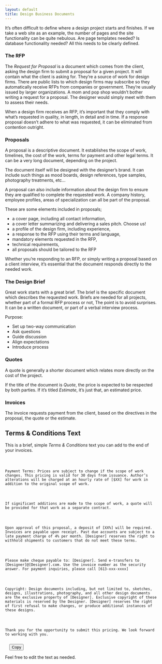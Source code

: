 ```yaml
---
layout: default
title: Design Business Documents
---
```

It’s often difficult to define where a design project starts and finishes. If we take a web site as an example, the number of pages and the site functionality can be quite nebulous. Are page templates needed? Is database functionality needed? All this needs to be clearly defined.

### The RFP

The *Request for Proposal* is a document which comes from the client, asking the design firm to submit a proposal for a given project. It will contain what the client is asking for. They’re a source of work for design firms. There are public lists to which design firms may subscribe so they automatically receive RFPs from companies or government. They’re usually issued by larger organizations. A mom and pop shop wouldn’t bother writing a request for a proposal. The designer would simply meet with them to assess their needs.

When a design firm receives an RFP, it’s important that they comply with what’s requested in quality, in length, in detail and in time. If a response proposal doesn’t adhere to what was requested, it can be eliminated from contention outright.

### Proposals

A proposal is a descriptive document. It establishes the scope of work, timelines, the cost of the work, terms for payment and other legal terms. It can be a very long document, depending on the project.

The document itself will be designed with the designer’s brand. It can include such things as mood boards, design references, type samples, photography treatments, etc…

A proposal can also include information about the design firm to ensure they are qualified to complete the requested work. A company history, employee profiles, areas of specialization can all be part of the proposal.

These are some elements included in proposals;

- a cover page, including all contact information,
- a cover letter summarizing and delivering a sales pitch. Choose us!
- a profile of the design firm, including experience,
- a response to the RFP using their terms and language,
- mandatory elements requested in the RFP,
- technical requirements,
- all proposals should be tailored to the RFP

Whether you’re responding to an RFP, or simply writing a proposal based on a client interview, it’s essential that the document responds directly to the needed work.

### The Design Brief

Great work starts with a great brief. The brief is the specific document which describes the requested work. Briefs are needed for all projects, whether part of a formal RFP process or not, The point is to avoid surprises. It can be a written document, or part of a verbal interview process.

Purpose:

- Set up two-way communication
- Ask questions
- Guide discussion
- Align expectations
- Introduce process

### Quotes

A quote is generally a shorter document which relates more directly on the cost of the project.

If the title of the document is *Quote*, the price is expected to be respected by both parties. If it’s titled *Estimate*, it’s just that, an estimated price.

### Invoices

The invoice requests payment from the client, based on the directives in the proposal, the quote or the estimate.

## Terms & Conditions Text

This is a brief, simple *Terms & Conditions* text you can add to the end of your invoices.

<div class="copy-container">
  <code id="text-to-copy">
<p>
Payment Terms: Prices are subject to change if the scope of work changes. This pricing is valid for 30 days from issuance. Author’s alterations will be charged at an hourly rate of [$XX] for work in addition to the original scope of work.
</p>
<p>
If significant additions are made to the scope of work, a quote will be provided for that work as a separate contract.
</p>
<p>
Upon approval of this proposal, a deposit of [XX%] will be required. Invoices are payable upon receipt. Past due accounts are subject to a late payment charge of 4% per month. [Designer] reserves the right to withhold shipments to customers that do not meet these terms.
</p>
<p>
Please make cheque payable to: [Designer]. Send e-transfers to [Designer]@[Designer].com. Use the invoice number as the security answer. For payment inquiries, please call [613-xxx-xxxx]
</p>
<p>
Copyright: Design documents including, but not limited to, sketches, designs, illustrations, photography, and all other design documents are the exclusive property of [Designer]. Exclusive copyright of these materials is reserved by the Designer. [Designer] reserves the right of first refusal to make changes, or produce additional instances of these designs.
</p>
<p>
Thank you for the opportunity to submit this pricing. We look forward to working with you.
</p>
  </code>
  <button class="copy-button" onclick="copyText()">Copy</button>
</div>

Feel free to edit the text as needed.

